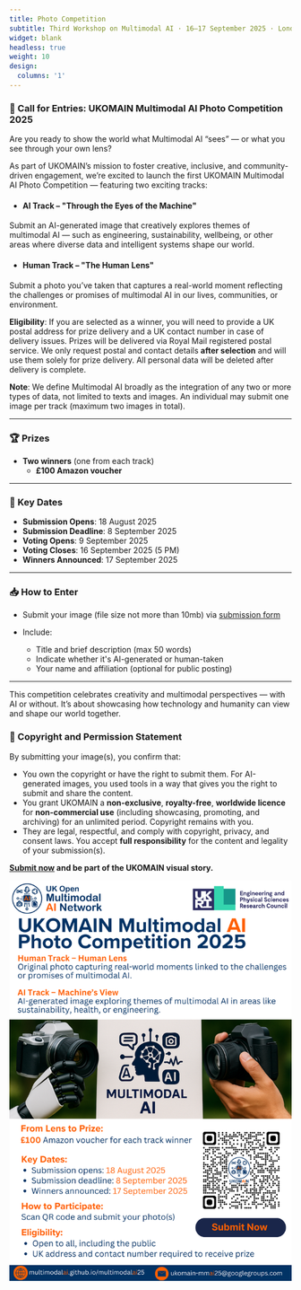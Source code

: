 ```yaml
---
title: Photo Competition
subtitle: Third Workshop on Multimodal AI · 16–17 September 2025 · London, UK
widget: blank
headless: true
weight: 10
design:
  columns: '1'
---
```


### 📸 Call for Entries: UKOMAIN Multimodal AI Photo Competition 2025

Are you ready to show the world what Multimodal AI “sees” — or what you see through your own lens?

As part of UKOMAIN’s mission to foster creative, inclusive, and community-driven engagement, we’re excited to launch the first UKOMAIN Multimodal AI Photo Competition — featuring two exciting tracks:

- #### AI Track – "Through the Eyes of the Machine"
Submit an AI-generated image that creatively explores themes of multimodal AI — such as engineering, sustainability, wellbeing, or other areas where diverse data and intelligent systems shape our world.

- #### Human Track – "The Human Lens"
Submit a photo you’ve taken that captures a real-world moment reflecting the challenges or promises of multimodal AI in our lives, communities, or environment.

**Eligibility**: If you are selected as a winner, you will need to provide a UK postal address for prize delivery and a UK contact number in case of delivery issues. Prizes will be delivered via Royal Mail registered postal service. We only request postal and contact details **after selection** and will use them solely for prize delivery. All personal data will be deleted after delivery is complete. 

**Note**: We define Multimodal AI broadly as the integration of any two or more types of data, not limited to texts and images. An individual may submit one image per track (maximum two images in total).

---

### 🏆 Prizes

- **Two winners** (one from each track)
  -  **£100 Amazon voucher**

---

### 📅 Key Dates

- **Submission Opens**: 18 August 2025
- **Submission Deadline**: 8 September 2025
- **Voting Opens**: 9 September 2025
- **Voting Closes**: 16 September 2025 (5 PM)
- **Winners Announced**: 17 September 2025

---

### 📥 How to Enter

- Submit your image (file size not more than 10mb) via [submission form](https://forms.gle/c5ggm9w8w4dMevj16)

- Include:
  - Title and brief description (max 50 words)
  - Indicate whether it's AI-generated or human-taken
  - Your name and affiliation (optional for public posting)

---

This competition celebrates creativity and multimodal perspectives — with AI or without. It’s about showcasing how technology and humanity can view and shape our world together.

### 📄 Copyright and Permission Statement

By submitting your image(s), you confirm that:

- You own the copyright or have the right to submit them. For AI-generated images, you used tools in a way that gives you the right to submit and share the content.
- You grant UKOMAIN a **non-exclusive**, **royalty-free**, **worldwide licence** for **non-commercial use** (including showcasing, promoting, and archiving) for an unlimited period. Copyright remains with you.
- They are legal, respectful, and comply with copyright, privacy, and consent laws. You accept **full responsibility** for the content and legality of your submission(s).

**[Submit now](https://forms.gle/c5ggm9w8w4dMevj16) and be part of the UKOMAIN visual story.**

![Photo Competition Flyer](../photo-competition/photo_competition_flyer.png)
